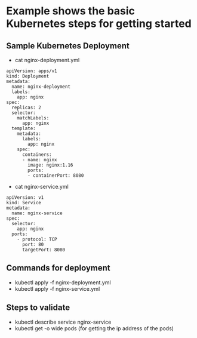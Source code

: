 # Example shows the basic Kubernetes steps for getting started

## Sample Kubernetes Deployment

* cat nginx-deployment.yml
```
apiVersion: apps/v1
kind: Deployment
metadata:
  name: nginx-deployment
  labels:
    app: nginx
spec:
  replicas: 2
  selector:
    matchLabels:
      app: nginx
  template:
    metadata:
      labels:
        app: nginx
    spec:
      containers:
      - name: nginx
        image: nginx:1.16
        ports:
        - containerPort: 8080
```
* cat nginx-service.yml
```
apiVersion: v1
kind: Service
metadata:
  name: nginx-service
spec:
  selector:
    app: nginx
  ports:
    - protocol: TCP
      port: 80
      targetPort: 8080
```

## Commands for deployment
* kubectl apply -f nginx-deployment.yml
* kubectl apply -f nginx-service.yml

## Steps to validate
* kubectl describe service nginx-service
* kubectl get -o wide pods  (for getting the ip address of the pods)

